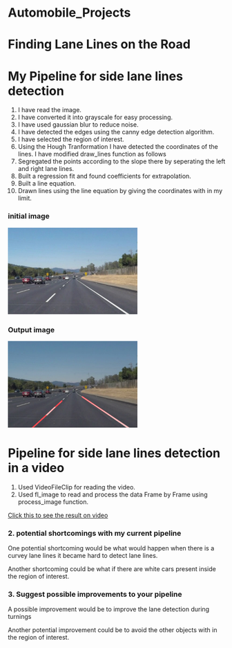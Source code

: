 # Automobile_Projects
# **Finding Lane Lines on the Road** 

# My Pipeline for side lane lines detection
1. I have read the image.
2. I have converted it into grayscale for easy processing.
3. I have used gaussian blur to reduce noise.
4. I have detected the edges using the canny edge detection algorithm.
5. I have selected the region of interest.
6. Using the Hough Tranformation I have detected the coordinates of the lines.
I have modified draw_lines function as follows
1. Segregated the points according to the slope there by seperating the left and right lane lines.
2. Built a regression fit and found coefficients for extrapolation.
3. Built a line equation.
4. Drawn lines using the line equation by giving the coordinates with in my limit.
### initial image
<img src="https://github.com/SeelamVikash/Automobile_Projects/blob/master/CarND-LaneLines-P1-master/test_images/solidWhiteCurve.jpg" alt="Output" width="300" height="200">

### Output image
<img src="https://github.com/SeelamVikash/Automobile_Projects/blob/master/CarND-LaneLines-P1-master/test_images_output/output_of_solidWhiteCurve.jpg.png" alt="Output" width="300" height="200">

# Pipeline for side lane lines detection in a video
1. Used VideoFileClip for reading the video.
2. Used fl_image to read and process the data Frame by Frame using process_image function.

<a href="https://youtu.be/eB6Nlvnuago">Click this to see the result on video</a>


### 2. potential shortcomings with my current pipeline


One potential shortcoming would be what would happen when there is a curvey lane lines it became hard to detect lane lines.

Another shortcoming could be what if there are white cars present inside the region of interest.


### 3. Suggest possible improvements to your pipeline

A possible improvement would be to improve the lane detection during turnings

Another potential improvement could be to avoid the other objects with in the region  of interest.
